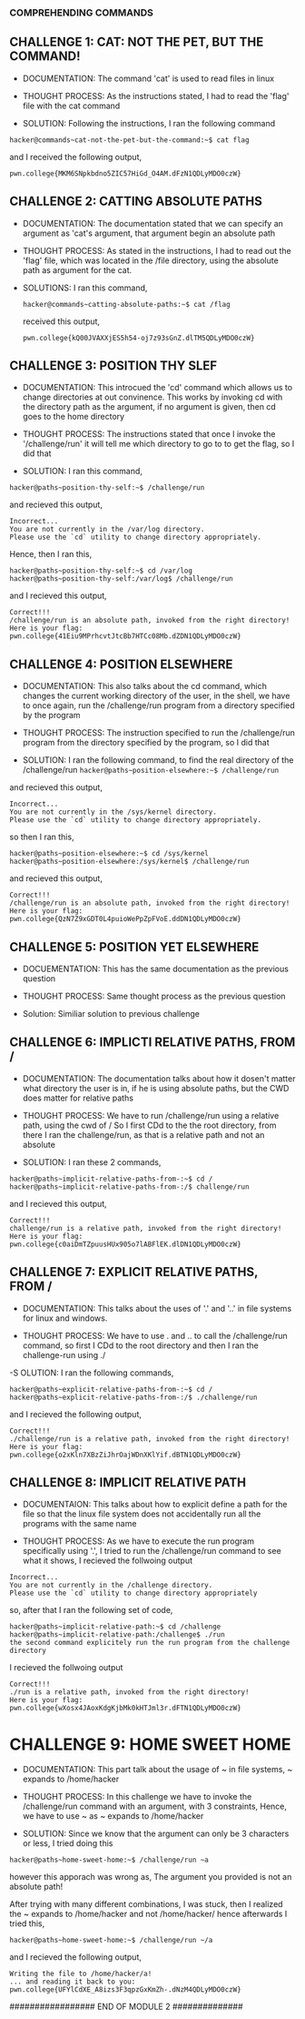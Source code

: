 ### COMPREHENDING COMMANDS ####

## CHALLENGE 1: CAT: NOT THE PET, BUT THE COMMAND!

- DOCUMENTATION:
  The command 'cat' is used to read files in linux


- THOUGHT PROCESS:
As the instructions stated, I had to read the 'flag' file with the cat command

- SOLUTION: 
Following the instructions, I ran the following command
```
hacker@commands~cat-not-the-pet-but-the-command:~$ cat flag
```
and I received the following output,
```
pwn.college{MKM6SNpkbdno5ZIC57HiGd_O4AM.dFzN1QDLyMDO0czW}
```
## CHALLENGE 2: CATTING ABSOLUTE PATHS

- DOCUMENTATION:
  The documentation stated that we can specify an argument as 'cat's argument, that argument begin an absolute path

- THOUGHT PROCESS:
As stated in the instructions, I had to read out the 'flag' file, which was located in the /file directory, using the absolute path as argument for the cat.

- SOLUTIONS:
  I ran this command,
  ```
  hacker@commands~catting-absolute-paths:~$ cat /flag
  ```

  received this output,
  ```
  pwn.college{kQ00JVAXXjES5h54-oj7z93sGnZ.dlTM5QDLyMDO0czW}
  ```


## CHALLENGE 3: POSITION THY SLEF

- DOCUMENTATION:
This introcued the 'cd' command which allows us to change directories at out convinence.
This works by invoking cd with the directory path as the argument, if no argument is given, then cd goes to the home directory

- THOUGHT PROCESS:
The instructions stated that once I invoke the '/challenge/run' it will tell me which directory to go to to get the flag, so I did that

- SOLUTION: 
I ran this command,
```
hacker@paths~position-thy-self:~$ /challenge/run
```
and recieved this output,
```
Incorrect...
You are not currently in the /var/log directory.
Please use the `cd` utility to change directory appropriately.
```

Hence, then I ran this,
```
hacker@paths~position-thy-self:~$ cd /var/log
hacker@paths~position-thy-self:/var/log$ /challenge/run
```

and I recieved this output,
```
Correct!!!
/challenge/run is an absolute path, invoked from the right directory!
Here is your flag:
pwn.college{41Eiu9MPrhcvtJtcBb7HTCc08Mb.dZDN1QDLyMDO0czW}
```


## CHALLENGE 4: POSITION ELSEWHERE

- DOCUMENTATION: 
This also talks about the cd command, which changes the current working directory of the user, in the shell, we have to once again, run the /challenge/run program from a directory specified by the program

- THOUGHT PROCESS:
The instruction specified to run the /challenge/run program from the directory specified by the program, so I did that

- SOLUTION:
I ran the following command, to find the real directory of the /challenge/run
```hacker@paths~position-elsewhere:~$ /challenge/run```

and recieved this output,
```
Incorrect...
You are not currently in the /sys/kernel directory.
Please use the `cd` utility to change directory appropriately.
```

so then I ran this,
```
hacker@paths~position-elsewhere:~$ cd /sys/kernel
hacker@paths~position-elsewhere:/sys/kernel$ /challenge/run
```

and recieved this output,
```
Correct!!!
/challenge/run is an absolute path, invoked from the right directory!
Here is your flag:
pwn.college{QzN7Z9xGDT0L4puioWePpZpFVoE.ddDN1QDLyMDO0czW}
```


## CHALLENGE 5: POSITION YET ELSEWHERE

- DOCUEMENTATION:
This has the same documentation as the previous question

- THOUGHT PROCESS:
Same thought process as the previous question

- Solution:
Similiar solution to previous challenge


## CHALLENGE 6: IMPLICTI RELATIVE PATHS, FROM /

- DOCUMENTATION:
The documentation talks about how it dosen't matter what directory the user is in, if he is using absolute paths, but the CWD does matter for relative paths

- THOUGHT PROCESS:
We have to run /challenge/run using a relative path, using the cwd of /
So I first CDd to the the root directory, from there I ran the challenge/run, as that is a relative path and not an absolute

- SOLUTION:
I ran these 2 commands,
```
hacker@paths~implicit-relative-paths-from-:~$ cd /
hacker@paths~implicit-relative-paths-from-:/$ challenge/run
```

and I recieved this output,
```
Correct!!!
challenge/run is a relative path, invoked from the right directory!
Here is your flag:
pwn.college{c0aiDmTZpuusHUx905o7lABFlEK.dlDN1QDLyMDO0czW}
```


## CHALLENGE 7: EXPLICIT RELATIVE PATHS, FROM /

- DOCUMENTATION:
This talks about the uses of '.' and '..' in file systems for linux and windows.

- THOUGHT PROCESS:
We have to use . and .. to call the /challenge/run command, so first I CDd to the root directory and then I ran the challenge-run using ./

-S OLUTION:
I ran the following commands,
```
hacker@paths~explicit-relative-paths-from-:~$ cd /
hacker@paths~explicit-relative-paths-from-:/$ ./challenge/run
```

and I recieved the following output,
```
Correct!!!
./challenge/run is a relative path, invoked from the right directory!
Here is your flag:
pwn.college{o2xKln7XBzZiJhrOajWDnXKlYif.dBTN1QDLyMDO0czW}
```


## CHALLENGE 8: IMPLICIT RELATIVE PATH

- DOCUMENTAION:
This talks about how to explicit define a path for the file so that the linux file system does not accidentally run all the programs with the same name

- THOUGHT PROCESS:
As we have to execute the run program specifically using '.', I tried to run the /challenge/run command to see what it shows, I recieved the follwoing output
```
Incorrect...
You are not currently in the /challenge directory.
Please use the `cd` utility to change directory appropriately
```

so, after that I ran the following set of code,
```
hacker@paths~implicit-relative-path:~$ cd /challenge
hacker@paths~implicit-relative-path:/challenge$ ./run
the second command explicitely run the run program from the challenge directory
```

I recieved the follwoing output
```
Correct!!!
./run is a relative path, invoked from the right directory!
Here is your flag:
pwn.college{wXosx4JAoxKdgKjbMk0kHTJml3r.dFTN1QDLyMDO0czW}
```


# CHALLENGE 9: HOME SWEET HOME

- DOCUMENTATION:
This part talk about the usage of ~ in file systems, ~ expands to /home/hacker

- THOUGHT PROCESS:
In this challenge we have to invoke the /challenge/run command with an argument, with 3 constraints,
Hence, we have to use ~ as ~ expands to /home/hacker

- SOLUTION:
Since we know that the argument can only be 3 characters or less, I tried doing this
```
hacker@paths~home-sweet-home:~$ /challenge/run ~a
```

however this apporach was wrong as,
The argument you provided is not an absolute path!

After trying with many different combinations, I was stuck, then I realized the ~ expands to /home/hacker and not /home/hacker/
hence afterwards I tried this,
```
hacker@paths~home-sweet-home:~$ /challenge/run ~/a
```
and I recieved the following output,
```
Writing the file to /home/hacker/a!
... and reading it back to you:
pwn.college{UFYlCdXE_A8izs3F3qpzGxKmZh-.dNzM4QDLyMDO0czW}
```


################# END OF MODULE 2 ##############



